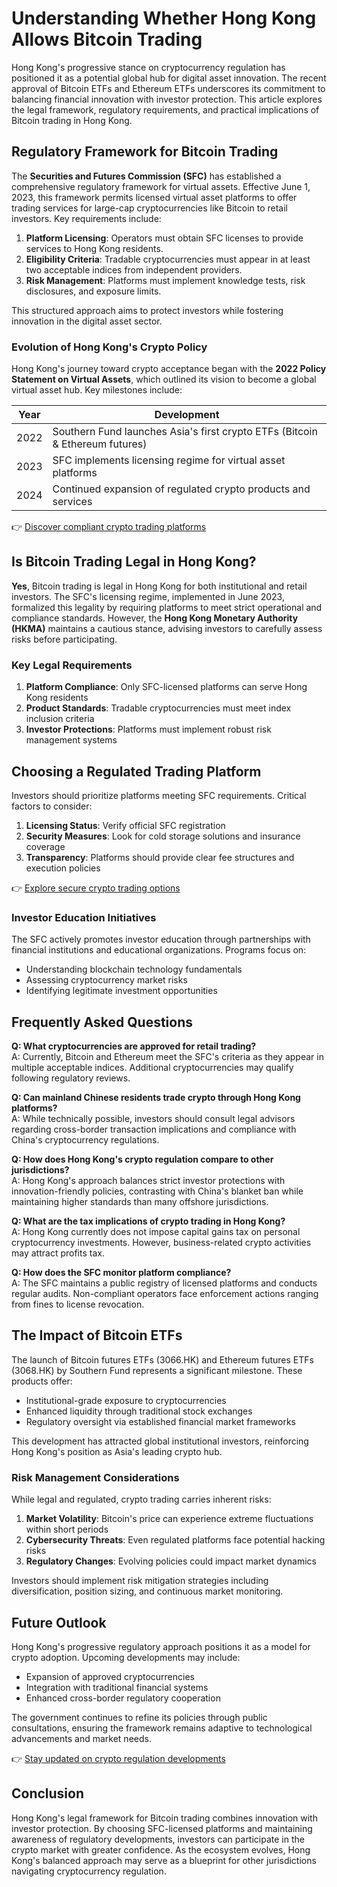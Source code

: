 # Understanding Whether Hong Kong Allows Bitcoin Trading

Hong Kong's progressive stance on cryptocurrency regulation has positioned it as a potential global hub for digital asset innovation. The recent approval of Bitcoin ETFs and Ethereum ETFs underscores its commitment to balancing financial innovation with investor protection. This article explores the legal framework, regulatory requirements, and practical implications of Bitcoin trading in Hong Kong.

## Regulatory Framework for Bitcoin Trading

The **Securities and Futures Commission (SFC)** has established a comprehensive regulatory framework for virtual assets. Effective June 1, 2023, this framework permits licensed virtual asset platforms to offer trading services for large-cap cryptocurrencies like Bitcoin to retail investors. Key requirements include:

1. **Platform Licensing**: Operators must obtain SFC licenses to provide services to Hong Kong residents.
2. **Eligibility Criteria**: Tradable cryptocurrencies must appear in at least two acceptable indices from independent providers.
3. **Risk Management**: Platforms must implement knowledge tests, risk disclosures, and exposure limits.

This structured approach aims to protect investors while fostering innovation in the digital asset sector.

### Evolution of Hong Kong's Crypto Policy

Hong Kong's journey toward crypto acceptance began with the **2022 Policy Statement on Virtual Assets**, which outlined its vision to become a global virtual asset hub. Key milestones include:

| Year | Development |
|------|-------------|
| 2022 | Southern Fund launches Asia's first crypto ETFs (Bitcoin & Ethereum futures) |
| 2023 | SFC implements licensing regime for virtual asset platforms |
| 2024 | Continued expansion of regulated crypto products and services |

👉 [Discover compliant crypto trading platforms](https://bit.ly/okx-bonus)

## Is Bitcoin Trading Legal in Hong Kong?

**Yes**, Bitcoin trading is legal in Hong Kong for both institutional and retail investors. The SFC's licensing regime, implemented in June 2023, formalized this legality by requiring platforms to meet strict operational and compliance standards. However, the **Hong Kong Monetary Authority (HKMA)** maintains a cautious stance, advising investors to carefully assess risks before participating.

### Key Legal Requirements

1. **Platform Compliance**: Only SFC-licensed platforms can serve Hong Kong residents
2. **Product Standards**: Tradable cryptocurrencies must meet index inclusion criteria
3. **Investor Protections**: Platforms must implement robust risk management systems

## Choosing a Regulated Trading Platform

Investors should prioritize platforms meeting SFC requirements. Critical factors to consider:

1. **Licensing Status**: Verify official SFC registration
2. **Security Measures**: Look for cold storage solutions and insurance coverage
3. **Transparency**: Platforms should provide clear fee structures and execution policies

👉 [Explore secure crypto trading options](https://bit.ly/okx-bonus)

### Investor Education Initiatives

The SFC actively promotes investor education through partnerships with financial institutions and educational organizations. Programs focus on:

- Understanding blockchain technology fundamentals
- Assessing cryptocurrency market risks
- Identifying legitimate investment opportunities

## Frequently Asked Questions

**Q: What cryptocurrencies are approved for retail trading?**  
A: Currently, Bitcoin and Ethereum meet the SFC's criteria as they appear in multiple acceptable indices. Additional cryptocurrencies may qualify following regulatory reviews.

**Q: Can mainland Chinese residents trade crypto through Hong Kong platforms?**  
A: While technically possible, investors should consult legal advisors regarding cross-border transaction implications and compliance with China's cryptocurrency regulations.

**Q: How does Hong Kong's crypto regulation compare to other jurisdictions?**  
A: Hong Kong's approach balances strict investor protections with innovation-friendly policies, contrasting with China's blanket ban while maintaining higher standards than many offshore jurisdictions.

**Q: What are the tax implications of crypto trading in Hong Kong?**  
A: Hong Kong currently does not impose capital gains tax on personal cryptocurrency investments. However, business-related crypto activities may attract profits tax.

**Q: How does the SFC monitor platform compliance?**  
A: The SFC maintains a public registry of licensed platforms and conducts regular audits. Non-compliant operators face enforcement actions ranging from fines to license revocation.

## The Impact of Bitcoin ETFs

The launch of Bitcoin futures ETFs (3066.HK) and Ethereum futures ETFs (3068.HK) by Southern Fund represents a significant milestone. These products offer:

- Institutional-grade exposure to cryptocurrencies
- Enhanced liquidity through traditional stock exchanges
- Regulatory oversight via established financial market frameworks

This development has attracted global institutional investors, reinforcing Hong Kong's position as Asia's leading crypto hub.

### Risk Management Considerations

While legal and regulated, crypto trading carries inherent risks:

1. **Market Volatility**: Bitcoin's price can experience extreme fluctuations within short periods
2. **Cybersecurity Threats**: Even regulated platforms face potential hacking risks
3. **Regulatory Changes**: Evolving policies could impact market dynamics

Investors should implement risk mitigation strategies including diversification, position sizing, and continuous market monitoring.

## Future Outlook

Hong Kong's progressive regulatory approach positions it as a model for crypto adoption. Upcoming developments may include:

- Expansion of approved cryptocurrencies
- Integration with traditional financial systems
- Enhanced cross-border regulatory cooperation

The government continues to refine its policies through public consultations, ensuring the framework remains adaptive to technological advancements and market needs.

👉 [Stay updated on crypto regulation developments](https://bit.ly/okx-bonus)

## Conclusion

Hong Kong's legal framework for Bitcoin trading combines innovation with investor protection. By choosing SFC-licensed platforms and maintaining awareness of regulatory developments, investors can participate in the crypto market with greater confidence. As the ecosystem evolves, Hong Kong's balanced approach may serve as a blueprint for other jurisdictions navigating cryptocurrency regulation.